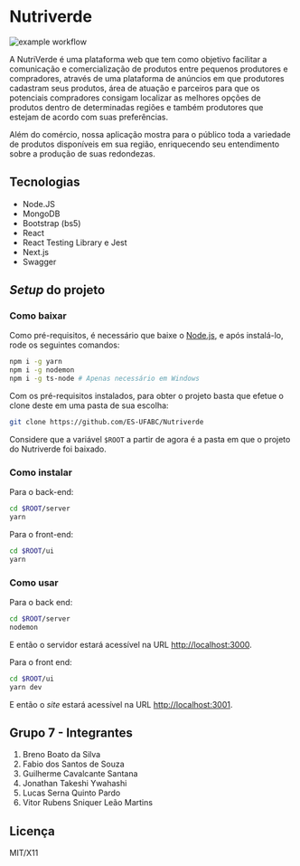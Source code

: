 # Nutriverde

![example workflow](https://github.com/ES-UFABC/Nutriverde/actions/workflows/node.js.yml/badge.svg)

A NutriVerde é uma plataforma web que tem como objetivo facilitar a comunicação e comercialização de produtos entre pequenos produtores e compradores, através de uma plataforma de anúncios em que produtores cadastram seus produtos, área de atuação e  parceiros para que os potenciais compradores consigam localizar as melhores opções de produtos dentro de determinadas regiões e também produtores que estejam de acordo com suas preferências.

Além do comércio, nossa aplicação mostra para o público toda a variedade de produtos disponíveis em sua região, enriquecendo seu entendimento sobre a produção de suas redondezas.

## Tecnologias

* Node.JS
* MongoDB
* Bootstrap (bs5)
* React
* React Testing Library e Jest
* Next.js
* Swagger

## *Setup* do projeto

### Como baixar

Como pré-requisitos, é necessário que baixe o [Node.js](https://nodejs.org/en/), e após instalá-lo, rode os seguintes comandos:

```sh
npm i -g yarn
npm i -g nodemon
npm i -g ts-node # Apenas necessário em Windows
```

Com os pré-requisitos instalados, para obter o projeto basta que efetue o clone deste em uma pasta de sua escolha:

```sh
git clone https://github.com/ES-UFABC/Nutriverde
```

Considere que a variável `$ROOT` a partir de agora é a pasta em que o projeto do Nutriverde foi baixado.

### Como instalar

Para o back-end:

```sh
cd $ROOT/server
yarn
```

Para o front-end:

```sh
cd $ROOT/ui
yarn
```

### Como usar

Para o back end:

```sh
cd $ROOT/server
nodemon
```

E então o servidor estará acessível na URL [http://localhost:3000](http://localhost:3000).

Para o front end:

```sh
cd $ROOT/ui
yarn dev
```

E então o *site* estará acessível na URL [http://localhost:3001](http://localhost:3001).

## Grupo 7 - Integrantes

1. Breno Boato da Silva
1. Fabio dos Santos de Souza
1. Guilherme Cavalcante Santana
1. Jonathan Takeshi Ywahashi
1. Lucas Serna Quinto Pardo
1. Vitor Rubens Sniquer Leão Martins

## Licença

MIT/X11
